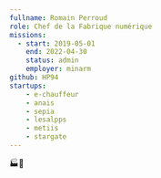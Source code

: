 ```yaml
---
fullname: Romain Perroud
role: Chef de la Fabrique numérique
missions:
  - start: 2019-05-01
    end: 2022-04-30
    status: admin
    employer: minarm
github: HP94
startups:
    - e-chauffeur
    - anais
    - sepia
    - lesalpps
    - metiis
    - stargate
---
```


🏭🔢
